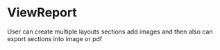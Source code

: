 # ViewReport
User can create multiple layouts sections add images and then also can export sections into image or pdf
